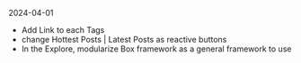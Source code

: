 2024-04-01
- Add Link to each Tags
- change Hottest Posts | Latest Posts as reactive buttons
- In the Explore, modularize Box framework as a general framework to use